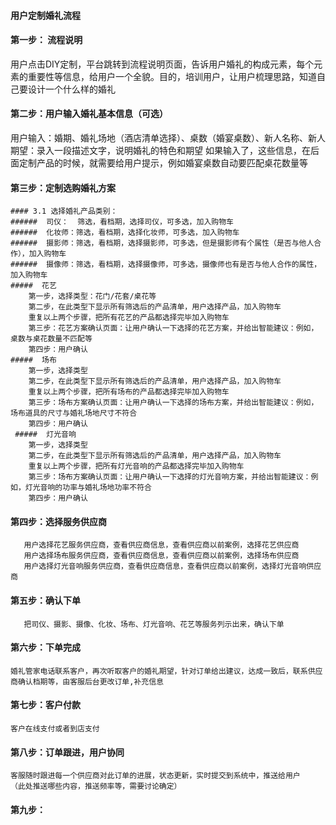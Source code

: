 #### 用户定制婚礼流程

#### 第一步： 流程说明
用户点击DIY定制，平台跳转到流程说明页面，告诉用户婚礼的构成元素，每个元素的重要性等信息，给用户一个全貌。目的，培训用户，让用户梳理思路，知道自己要设计一个什么样的婚礼

#### 第二步：用户输入婚礼基本信息（可选）
用户输入：婚期、婚礼场地（酒店清单选择）、桌数（婚宴桌数）、新人名称、新人期望：录入一段描述文字，说明婚礼的特色和期望
如果输入了，这些信息，在后面定制产品的时候，就需要给用户提示，例如婚宴桌数自动要匹配桌花数量等

#### 第三步：定制选购婚礼方案
    #### 3.1 选择婚礼产品类别：
    ######  司仪：  筛选，看档期，选择司仪，可多选，加入购物车
    ######  化妆师：筛选，看档期，选择化妆师，可多选，加入购物车
    ######  摄影师：筛选，看档期，选择摄影师，可多选，但是摄影师有个属性（是否与他人合作），加入购物车
    ######  摄像师：筛选，看档期，选择摄像师，可多选，摄像师也有是否与他人合作的属性，加入购物车
    #####  花艺
        第一步，选择类型：花门/花套/桌花等
        第二步，在此类型下显示所有筛选后的产品清单，用户选择产品，加入购物车
        重复以上两个步骤，把所有花艺的产品都选择完毕加入购物车
        第三步：花艺方案确认页面：让用户确认一下选择的花艺方案，并给出智能建议：例如，桌数与桌花数量不匹配等
        第四步：用户确认
    #####  场布
        第一步，选择类型
        第二步，在此类型下显示所有筛选后的产品清单，用户选择产品，加入购物车
        重复以上两个步骤，把所有场布的产品都选择完毕加入购物车
        第三步：场布方案确认页面：让用户确认一下选择的场布方案，并给出智能建议：例如，场布道具的尺寸与婚礼场地尺寸不符合
        第四步：用户确认
     #####  灯光音响
        第一步，选择类型
        第二步，在此类型下显示所有筛选后的产品清单，用户选择产品，加入购物车
        重复以上两个步骤，把所有灯光音响的产品都选择完毕加入购物车
        第三步：场布方案确认页面：让用户确认一下选择的灯光音响方案，并给出智能建议：例如，灯光音响的功率与婚礼场地功率不符合
        第四步：用户确认
        
#### 第四步：选择服务供应商        
       用户选择花艺服务供应商，查看供应商信息，查看供应商以前案例，选择花艺供应商
       用户选择场布服务供应商，查看供应商信息，查看供应商以前案例，选择场布供应商
       用户选择灯光音响服务供应商，查看供应商信息，查看供应商以前案例，选择灯光音响供应商
       
#### 第五步：确认下单
       把司仪、摄影、摄像、化妆、场布、灯光音响、花艺等服务列示出来，确认下单
       
#### 第六步：下单完成
    婚礼管家电话联系客户，再次听取客户的婚礼期望，针对订单给出建议，达成一致后，联系供应商确认档期等，由客服后台更改订单,补充信息

#### 第七步：客户付款
    客户在线支付或者到店支付

#### 第八步：订单跟进，用户协同
    客服随时跟进每一个供应商对此订单的进展，状态更新，实时提交到系统中，推送给用户
    （此处推送哪些内容，推送频率等，需要讨论确定）

#### 第九步：
       